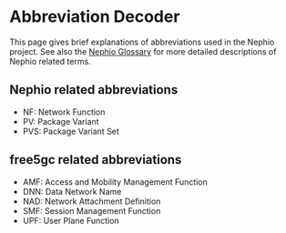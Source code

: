# Abbreviation Decoder

This page gives brief explanations of abbreviations used in the Nephio project. See also the [Nephio Glossary](glossary.md) for more detailed descriptions of Nephio related terms.

## Nephio related abbreviations
* NF: Network Function
* PV: Package Variant
* PVS: Package Variant Set

## free5gc related abbreviations
* AMF: Access and Mobility Management Function
* DNN: Data Network Name
* NAD: Network Attachment Definition
* SMF: Session Management Function
* UPF: User Plane Function
